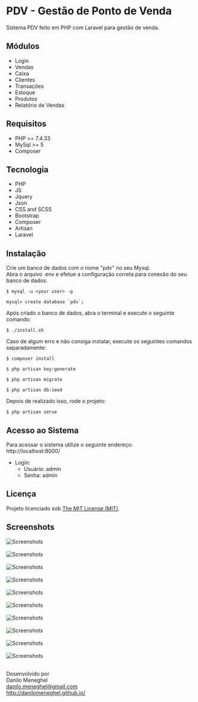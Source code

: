 # PDV - Gestão de Ponto de Venda

Sistema PDV feito em PHP com Laravel para gestão de venda.

## Módulos

- Login
- Vendas
- Caixa
- Clientes
- Transações
- Estoque
- Produtos
- Relatório de Vendas

## Requisitos

- PHP >= 7.4.33
- MySql >= 5
- Composer

## Tecnologia

- PHP
- JS
- Jquery
- Json
- CSS and SCSS
- Bootstrap
- Composer
- Artisan
- Laravel

## Instalação

Crie um banco de dados com o nome "pdv" no seu Mysql.<br>
Abra o arquivo .env e efetue a configuração correta para conexão do seu banco de dados.<br>

```
$ mysql -u <your user> -p

mysql> create database `pdv`;
```

Após criado o banco de dados, abra o terminal e execute o seguinte comando:

```
$ ./install.sh
```

Caso de algum erro e não consiga instalar, execute os seguintes comandos separadamente:

```
$ composer install

$ php artisan key:generate

$ php artisan migrate

$ php artisan db:seed
```

Depois de realizado isso, rode o projeto:

```
$ php artisan serve
```

## Acesso ao Sistema 

Para acessar o sistema utilize o seguinte endereço:<br>
http://localhost:8000/

- Login: <br>
    - Usuário: admin<br>
    - Senha: admin

## Licença

Projeto licenciado sob <a href="LICENSE">The MIT License (MIT)</a>.

## Screenshots

![Screenshots](screenshots/screenshot01.png) <br><br>
![Screenshots](screenshots/screenshot02.png) <br><br>
![Screenshots](screenshots/screenshot03.png) <br><br>
![Screenshots](screenshots/screenshot04.png) <br><br>
![Screenshots](screenshots/screenshot05.png) <br><br>
![Screenshots](screenshots/screenshot06.png) <br><br>
![Screenshots](screenshots/screenshot07.png) <br><br>
![Screenshots](screenshots/screenshot08.png) <br><br>
![Screenshots](screenshots/screenshot09.png) <br><br>
![Screenshots](screenshots/screenshot10.png) <br><br>


Desenvolvido por<br>
Danilo Meneghel<br>
danilo.meneghel@gmail.com<br>
http://danilomeneghel.github.io/<br>
